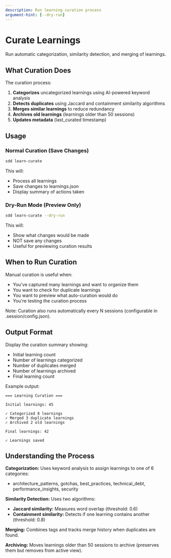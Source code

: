 ```yaml
---
description: Run learning curation process
argument-hint: [--dry-run]
---
```


# Curate Learnings

Run automatic categorization, similarity detection, and merging of learnings.

## What Curation Does

The curation process:
1. **Categorizes** uncategorized learnings using AI-powered keyword analysis
2. **Detects duplicates** using Jaccard and containment similarity algorithms
3. **Merges similar learnings** to reduce redundancy
4. **Archives old learnings** (learnings older than 50 sessions)
5. **Updates metadata** (last_curated timestamp)

## Usage

### Normal Curation (Save Changes)

```bash
sdd learn-curate
```

This will:
- Process all learnings
- Save changes to learnings.json
- Display summary of actions taken

### Dry-Run Mode (Preview Only)

```bash
sdd learn-curate --dry-run
```

This will:
- Show what changes would be made
- NOT save any changes
- Useful for previewing curation results

## When to Run Curation

Manual curation is useful when:
- You've captured many learnings and want to organize them
- You want to check for duplicate learnings
- You want to preview what auto-curation would do
- You're testing the curation process

Note: Curation also runs automatically every N sessions (configurable in .session/config.json).

## Output Format

Display the curation summary showing:
- Initial learning count
- Number of learnings categorized
- Number of duplicates merged
- Number of learnings archived
- Final learning count

Example output:
```
=== Learning Curation ===

Initial learnings: 45

✓ Categorized 8 learnings
✓ Merged 3 duplicate learnings
✓ Archived 2 old learnings

Final learnings: 42

✓ Learnings saved
```

## Understanding the Process

**Categorization:** Uses keyword analysis to assign learnings to one of 6 categories:
- architecture_patterns, gotchas, best_practices, technical_debt, performance_insights, security

**Similarity Detection:** Uses two algorithms:
- **Jaccard similarity:** Measures word overlap (threshold: 0.6)
- **Containment similarity:** Detects if one learning contains another (threshold: 0.8)

**Merging:** Combines tags and tracks merge history when duplicates are found.

**Archiving:** Moves learnings older than 50 sessions to archive (preserves them but removes from active view).

